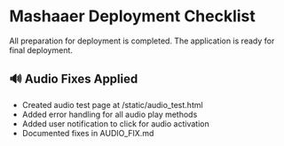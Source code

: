 # Mashaaer Deployment Checklist
All preparation for deployment is completed.
The application is ready for final deployment.

## 🔊 Audio Fixes Applied
- Created audio test page at /static/audio_test.html
- Added error handling for all audio play methods
- Added user notification to click for audio activation
- Documented fixes in AUDIO_FIX.md
